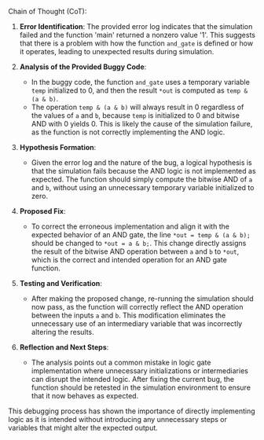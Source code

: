 Chain of Thought (CoT):

1. **Error Identification**:
   The provided error log indicates that the simulation failed and the function 'main' returned a nonzero value '1'. This suggests that there is a problem with how the function `and_gate` is defined or how it operates, leading to unexpected results during simulation.

2. **Analysis of the Provided Buggy Code**:
    - In the buggy code, the function `and_gate` uses a temporary variable `temp` initialized to 0, and then the result `*out` is computed as `temp & (a & b)`.
    - The operation `temp & (a & b)` will always result in 0 regardless of the values of `a` and `b`, because `temp` is initialized to 0 and bitwise AND with 0 yields 0. This is likely the cause of the simulation failure, as the function is not correctly implementing the AND logic.

3. **Hypothesis Formation**:
   - Given the error log and the nature of the bug, a logical hypothesis is that the simulation fails because the AND logic is not implemented as expected. The function should simply compute the bitwise AND of `a` and `b`, without using an unnecessary temporary variable initialized to zero.

4. **Proposed Fix**:
   - To correct the erroneous implementation and align it with the expected behavior of an AND gate, the line `*out = temp & (a & b);` should be changed to `*out = a & b;`. This change directly assigns the result of the bitwise AND operation between `a` and `b` to `*out`, which is the correct and intended operation for an AND gate function.

5. **Testing and Verification**:
   - After making the proposed change, re-running the simulation should now pass, as the function will correctly reflect the AND operation between the inputs `a` and `b`. This modification eliminates the unnecessary use of an intermediary variable that was incorrectly altering the results.

6. **Reflection and Next Steps**:
   - The analysis points out a common mistake in logic gate implementation where unnecessary initializations or intermediaries can disrupt the intended logic. After fixing the current bug, the function should be retested in the simulation environment to ensure that it now behaves as expected.

This debugging process has shown the importance of directly implementing logic as it is intended without introducing any unnecessary steps or variables that might alter the expected output.